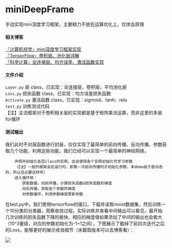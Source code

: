 # miniDeepFrame
手动实现mini深度学习框架，主要精力不放在运算优化上，仅体会原理

#### 相关博客
[『计算机视觉』mini深度学习框架实现](https://www.cnblogs.com/hellcat/p/9963383.html)<br>
[『TensorFlow』卷积层、池化层详解](https://www.cnblogs.com/hellcat/p/7850048.html)<br>
[『科学计算』全连接层、均方误差、激活函数实现](https://www.cnblogs.com/hellcat/p/7172950.html)<br>

#### 文件介绍
`Layer.py`     层 class，已实现：全连接层，卷积层，平均池化层<br>
`Loss.py`      损失函数 class，已实现：均方误差损失函数<br>
`Activate.py`  激活函数 class，已实现：sigmoid、tanh、relu<br>
`test.py`      训练测试代码<br>
【注】主流框架对于卷积相关层的实现都是基于矩阵乘法运算，而非这里的多层for循环
#### 测试输出
我们此时不对层函数进行封装，仅仅实现了最简单的前向传播、反向传播、参数获取几个功能，利用这些功能，我们已经可以实现一个最简单的神经网络，
```
    声明并初始化各层class的实例，这会使得各个实例初始化可学习参数
    （【注】一般的框架会在运行时，即第一次前向传播时才初始化参数，本demo由于是动态的，所以没必要这样写）
    进入循环体：
    　　获取数据，向前传播，计算损失函数&损失函数的梯度
    　　向后传播，获取各个参数的梯度
    　　对参数循环，利用参数梯度更新参数
```
在test.py中，我们使用tensorflow的接口，下载并读取mnist数据集，然后训练一个10分类的分类器，观察收敛过程。实际训练并查看中间输出可以看见，最开始几次训练的损失函数下降的极快，相应的梯度值如果添加了中间的输出也会极大（10^3量级，对应的参数初始化为-1~1之间），下图展示了截掉了前四次迭代之后的Loss，能够更好的展示收敛细节（未截取版本可以去博客看）：

![](https://img2018.cnblogs.com/blog/1161096/201811/1161096-20181115144133763-312913842.png)
